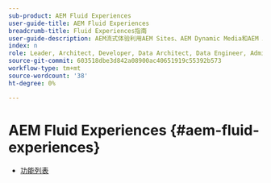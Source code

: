 ```yaml
---
sub-product: AEM Fluid Experiences
user-guide-title: AEM Fluid Experiences
breadcrumb-title: Fluid Experiences指南
user-guide-description: AEM流式体验利用AEM Sites、AEM Dynamic Media和AEM Assets等强大的功能集，为无头内容交付提供了强大的解决方案。
index: n
role: Leader, Architect, Developer, Data Architect, Data Engineer, Admin, User
source-git-commit: 603518dbe3d842a08900ac40651919c55392b573
workflow-type: tm+mt
source-wordcount: '38'
ht-degree: 0%

---
```



# AEM Fluid Experiences {#aem-fluid-experiences}

+ [功能列表](/help/fluid-experiences/feature-list.md)